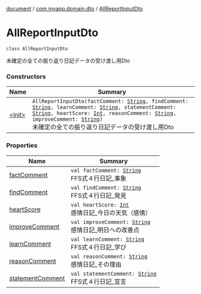 [document](../../index.md) / [com.myapp.domain.dto](../index.md) / [AllReportInputDto](./index.md)

# AllReportInputDto

`class AllReportInputDto`

未確定の全ての振り返り日記データの受け渡し用Dto

### Constructors

| Name | Summary |
|---|---|
| [&lt;init&gt;](-init-.md) | `AllReportInputDto(factComment: `[`String`](https://kotlinlang.org/api/latest/jvm/stdlib/kotlin/-string/index.html)`, findComment: `[`String`](https://kotlinlang.org/api/latest/jvm/stdlib/kotlin/-string/index.html)`, learnComment: `[`String`](https://kotlinlang.org/api/latest/jvm/stdlib/kotlin/-string/index.html)`, statementComment: `[`String`](https://kotlinlang.org/api/latest/jvm/stdlib/kotlin/-string/index.html)`, heartScore: `[`Int`](https://kotlinlang.org/api/latest/jvm/stdlib/kotlin/-int/index.html)`, reasonComment: `[`String`](https://kotlinlang.org/api/latest/jvm/stdlib/kotlin/-string/index.html)`, improveComment: `[`String`](https://kotlinlang.org/api/latest/jvm/stdlib/kotlin/-string/index.html)`)`<br>未確定の全ての振り返り日記データの受け渡し用Dto |

### Properties

| Name | Summary |
|---|---|
| [factComment](fact-comment.md) | `val factComment: `[`String`](https://kotlinlang.org/api/latest/jvm/stdlib/kotlin/-string/index.html)<br>FFS式４行日記_事象 |
| [findComment](find-comment.md) | `val findComment: `[`String`](https://kotlinlang.org/api/latest/jvm/stdlib/kotlin/-string/index.html)<br>FFS式４行日記_発見 |
| [heartScore](heart-score.md) | `val heartScore: `[`Int`](https://kotlinlang.org/api/latest/jvm/stdlib/kotlin/-int/index.html)<br>感情日記_今日の天気（感情） |
| [improveComment](improve-comment.md) | `val improveComment: `[`String`](https://kotlinlang.org/api/latest/jvm/stdlib/kotlin/-string/index.html)<br>感情日記_明日への改善点 |
| [learnComment](learn-comment.md) | `val learnComment: `[`String`](https://kotlinlang.org/api/latest/jvm/stdlib/kotlin/-string/index.html)<br>FFS式４行日記_学び |
| [reasonComment](reason-comment.md) | `val reasonComment: `[`String`](https://kotlinlang.org/api/latest/jvm/stdlib/kotlin/-string/index.html)<br>感情日記_その理由 |
| [statementComment](statement-comment.md) | `val statementComment: `[`String`](https://kotlinlang.org/api/latest/jvm/stdlib/kotlin/-string/index.html)<br>FFS式４行日記_宣言 |

